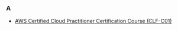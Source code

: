 ### A

* [AWS Certified Cloud Practitioner Certification Course (CLF-C01)](https://www.youtube.com/watch?v=SOTamWNgDKc&ab_channel=freeCodeCamp.org) 